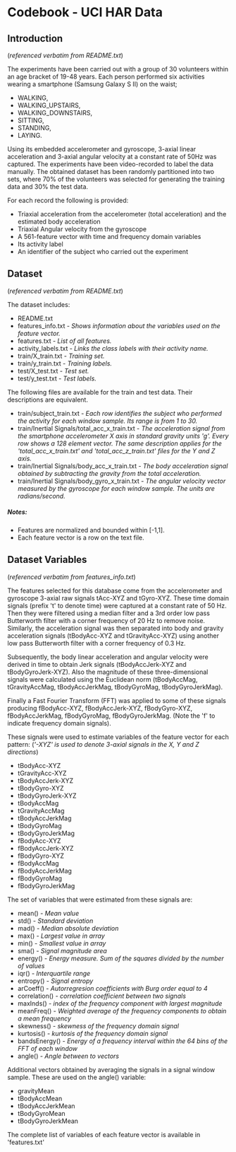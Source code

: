 # Codebook - UCI HAR Data

## Introduction
(_referenced verbatim from README.txt_)

The experiments have been carried out with a group of 30 volunteers within an age bracket of 19-48 years. Each person performed six activities wearing a smartphone (Samsung Galaxy S II) on the waist;
*   WALKING,
*   WALKING_UPSTAIRS,
*   WALKING_DOWNSTAIRS,
*   SITTING,
*   STANDING,
*   LAYING.

Using its embedded accelerometer and gyroscope, 3-axial linear acceleration and 3-axial angular velocity at a constant rate of 50Hz was captured. The experiments have been video-recorded to label the data manually. The obtained dataset has been randomly partitioned into two sets, where 70% of the volunteers was selected for generating the training data and 30% the test data.

For each record the following is provided:

*   Triaxial acceleration from the accelerometer (total acceleration) and the estimated body acceleration
*   Triaxial Angular velocity from the gyroscope
*   A 561-feature vector with time and frequency domain variables
*   Its activity label
*   An identifier of the subject who carried out the experiment

## Dataset
(_referenced verbatim from README.txt_)

The dataset includes:

* README.txt
* features_info.txt - _Shows information about the variables used on the feature vector._
* features.txt - _List of all features._
* activity_labels.txt - _Links the class labels with their activity name._
* train/X_train.txt - _Training set._
* train/y_train.txt - _Training labels._
* test/X_test.txt - _Test set._
* test/y_test.txt - _Test labels._

The following files are available for the train and test data. Their descriptions are equivalent. 
* train/subject_train.txt - _Each row identifies the subject who performed the activity for each window sample. Its range is from 1 to 30._ 
* train/Inertial Signals/total_acc_x_train.txt - _The acceleration signal from the smartphone accelerometer X axis in standard gravity units 'g'. Every row shows a 128 element vector. The same description applies for the 'total_acc_x_train.txt' and 'total_acc_z_train.txt' files for the Y and Z axis._ 
* train/Inertial Signals/body_acc_x_train.txt - _The body acceleration signal obtained by subtracting the gravity from the total acceleration._ 
* train/Inertial Signals/body_gyro_x_train.txt - _The angular velocity vector measured by the gyroscope for each window sample. The units are radians/second._ 

##### Notes: 
* Features are normalized and bounded within [-1,1].
* Each feature vector is a row on the text file.

## Dataset Variables
(_referenced verbatim from features_info.txt_)

The features selected for this database come from the accelerometer and gyroscope 3-axial raw signals tAcc-XYZ and tGyro-XYZ. These time domain signals (prefix 't' to denote time) were captured at a constant rate of 50 Hz. Then they were filtered using a median filter and a 3rd order low pass Butterworth filter with a corner frequency of 20 Hz to remove noise. Similarly, the acceleration signal was then separated into body and gravity acceleration signals (tBodyAcc-XYZ and tGravityAcc-XYZ) using another low pass Butterworth filter with a corner frequency of 0.3 Hz. 

Subsequently, the body linear acceleration and angular velocity were derived in time to obtain Jerk signals (tBodyAccJerk-XYZ and tBodyGyroJerk-XYZ). Also the magnitude of these three-dimensional signals were calculated using the Euclidean norm (tBodyAccMag, tGravityAccMag, tBodyAccJerkMag, tBodyGyroMag, tBodyGyroJerkMag). 

Finally a Fast Fourier Transform (FFT) was applied to some of these signals producing fBodyAcc-XYZ, fBodyAccJerk-XYZ, fBodyGyro-XYZ, fBodyAccJerkMag, fBodyGyroMag, fBodyGyroJerkMag. (Note the 'f' to indicate frequency domain signals). 

These signals were used to estimate variables of the feature vector for each pattern:
(_'-XYZ' is used to denote 3-axial signals in the X, Y and Z directions_)
* tBodyAcc-XYZ
* tGravityAcc-XYZ
* tBodyAccJerk-XYZ
* tBodyGyro-XYZ
* tBodyGyroJerk-XYZ
* tBodyAccMag
* tGravityAccMag
* tBodyAccJerkMag
* tBodyGyroMag
* tBodyGyroJerkMag
* fBodyAcc-XYZ
* fBodyAccJerk-XYZ
* fBodyGyro-XYZ
* fBodyAccMag
* fBodyAccJerkMag
* fBodyGyroMag
* fBodyGyroJerkMag

The set of variables that were estimated from these signals are: 
* mean() - _Mean value_
* std() - _Standard deviation_
* mad() - _Median absolute deviation_ 
* max() - _Largest value in array_
* min() - _Smallest value in array_
* sma() - _Signal magnitude area_
* energy() - _Energy measure. Sum of the squares divided by the number of values_ 
* iqr() - _Interquartile range_ 
* entropy() - _Signal entropy_
* arCoeff() - _Autorregresion coefficients with Burg order equal to 4_
* correlation() - _correlation coefficient between two signals_
* maxInds() - _index of the frequency component with largest magnitude_
* meanFreq() - _Weighted average of the frequency components to obtain a mean frequency_
* skewness() - _skewness of the frequency domain signal_ 
* kurtosis() - _kurtosis of the frequency domain signal_ 
* bandsEnergy() - _Energy of a frequency interval within the 64 bins of the FFT of each window_
* angle() - _Angle between to vectors_

Additional vectors obtained by averaging the signals in a signal window sample. These are used on the angle() variable:

* gravityMean
* tBodyAccMean
* tBodyAccJerkMean
* tBodyGyroMean
* tBodyGyroJerkMean

The complete list of variables of each feature vector is available in 'features.txt'